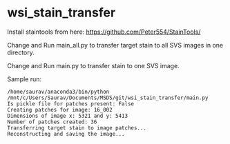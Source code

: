 # wsi_stain_transfer

Install staintools from here: https://github.com/Peter554/StainTools/

Change and Run main_all.py to transfer target stain to all SVS images in one directory.

Change and Run main.py to transfer stain to one SVS image.

Sample run:
```
/home/saurav/anaconda3/bin/python /mnt/c/Users/Saurav/Documents/MSDS/git/wsi_stain_transfer/main.py
Is pickle file for patches present: False
Creating patches for image: 16_002
Dimensions of image x: 5321 and y: 5413
Number of patches created: 36
Transferring target stain to image patches...
Reconstructing and saving the image...
```
